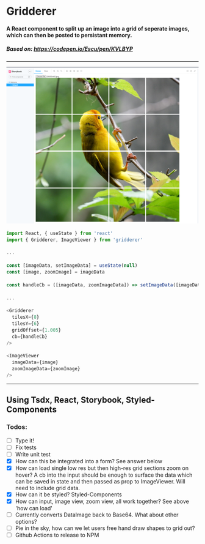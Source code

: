 #
# Gridderer
#### A React component to split up an image into a grid of seperate images, which can then be posted to persistant memory. 
##### Based on: https://codepen.io/Escu/pen/KVLBYP
---
![Image of Gridderer](./gridderer.png)

```javascript
import React, { useState } from 'react'
import { Gridderer, ImageViewer } from 'gridderer'

...

const [imageData, setImageData] = useState(null)
const [image, zoomImage] = imageData

const handleCb = ([imageData, zoomImageData]) => setImageData([imageData, zoomImageData])

...

<Gridderer
  tilesX={8}
  tilesY={6}
  gridOffset={1.005}
  cb={handleCb}
/>

<ImageViewer
  imageData={image}
  zoomImageData={zoomImage}
/>
```

---
Using Tsdx, React, Storybook, Styled-Components
---

### Todos:
- [ ] Type it!
- [ ] Fix tests
- [ ] Write unit test
- [x] How can this be integrated into a form? See answer below
- [x] How can load single low res but then high-res grid sections zoom on hover? A cb into the input should be enough to surface the data which can be saved in state and then passed as prop to ImageViewer. Will need to include grid data.
- [x] How can it be styled? Styled-Components
- [x] How can input, image view, zoom view, all work together? See above 'how can load'
- [ ] Currently converts DataImage back to Base64. What about other options?
- [ ] Pie in the sky, how can we let users free hand draw shapes to grid out?
- [ ] Github Actions to release to NPM